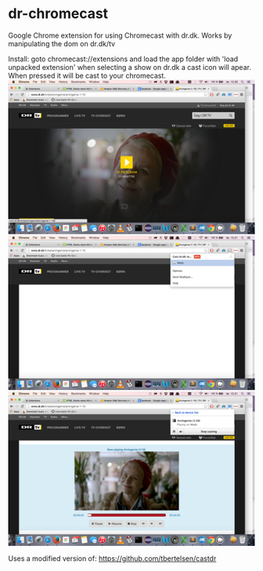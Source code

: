 dr-chromecast
=============

Google Chrome extension for using Chromecast with dr.dk.
Works by manipulating the dom on dr.dk/tv

Install:
goto chromecast://extensions and load the app folder with 'load unpacked extension'
when selecting a show on dr.dk a cast icon will apear. When pressed it will be cast to your chromecast.
![Alt text](/screenshots/screenshot1.png?raw=true)
![Alt text](/screenshots/screenshot2.png?raw=true)
![Alt text](/screenshots/screenshot3.png?raw=true)

Uses a modified version of: https://github.com/tbertelsen/castdr
